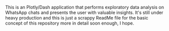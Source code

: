 This is an Plotly/Dash application that performs exploratory data analysis on WhatsApp chats and presents the user with valuable insights.
It's still under heavy production and this is just a scrappy ReadMe file for the basic concept of this repository more in detail soon enough, I hope.